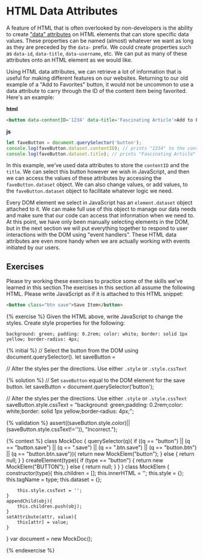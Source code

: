 # HTML Data Attributes
A feature of HTML that is often overlooked by non-developers is the ability to create ["data" attributes](https://developer.mozilla.org/en-US/docs/Web/HTML/Global_attributes/data-*) on HTML elements that can store specific data values. These properties can be named (almost) whatever we want as long as they are preceded by the `data-` prefix. We could create properties such as `data-id`, `data-title`, `data-username`, etc. We can put as many of these attributes onto an HTML element as we would like. 

Using HTML data attributes, we can retrieve a lot of information that is useful for making different features on our websites. Returning to our old example of a "Add to Favorites" button, it would not be uncommon to use a data attribute to carry through the ID of the content item being favorited. Here's an example:

**html**
```html
<button data-contentID='1234' data-title='Fascinating Article'>Add to Favorites!</button>
```

**js**
```js
let faveButton = document.querySelector('button');
console.log(faveButton.dataset.contentID); // prints "1234" to the console
console.log(faveButton.dataset.title); // prints "Fascinating Article" to the console
```

In this example, we've used data attributes to store the `contentID` and the `title`. We can select this button however we wish in JavaScript, and then we can access the values of these attributes by accessing the `faveButton.dataset` object. We can also change values, or add values, to the `faveButton.dataset` object to facilitate whatever logic we need.

Every DOM element we select in JavaScript has an `element.dataset` object attached to it. We can make full use of this object to manage our data needs and make sure that our code can access that information when we need to. At this point, we have only been manually selecting elements in the DOM, but in the next section we will put everything together to respond to user interactions with the DOM using "event handlers". These HTML data attributes are even more handy when we are actually working with events initiated by our users.

## Exercises
Please try working these exercises to practice some of the skills we've learned in this section.The exercises in this section all assume the following HTML. Please write JavaScript as if it is attached to this HTML snippet:

```html
<button class="btn save">Save Item</button>
```

{% exercise %}
Given the HTML above, write JavaScript to change the styles. Create style properties for the following:<br>
<code>
background: green;
padding: 0.2rem;
color: white;
border: solid 1px yellow;
border-radius: 4px;
</code>

{% initial %}
// Select the button from the DOM using document.querySelector(). 
let saveButton = 

// Alter the styles per the directions. Use either `.style` or `.style.cssText`


{% solution %}
// Set `saveButton` equal to the DOM element for the save button. 
let saveButton = document.querySelector('button');

// Alter the styles per the directions. Use either `.style` or `.style.cssText`
saveButton.style.cssText = "background: green;padding: 0.2rem;color: white;border: solid 1px yellow;border-radius: 4px;";


{% validation %}
assert((saveButton.style.color)||(saveButton.style.cssText!='')), "Incorrect.");

{% context %}
class MockDoc {
    querySelector(q){
        if ((q == "button") ||
            (q == "button.save") ||
            (q == ".save") ||
            (q == ".btn.save") ||
            (q == "button.btn") ||
            (q == "button.btn.save")){
            return new MockElem("button");
        } else {
            return null;
        }
    }
    createElement(type){
        if (type == "button") {
            return new MockElem("BUTTON");
        } else {
            return null;
        }
    }
}
class MockElem {
    constructor(type){
        this.children = [];
        this.innerHTML = '';
        this.style = {};
        this.tagName = type;
        this.dataset = {};
        
        this.style.cssText = '';            
    }
    appendChild(obj){
        this.children.push(obj);
    }
    setAttribute(attr, value){
        this[attr] = value;
    }
}
var document = new MockDoc();

{% endexercise %}
